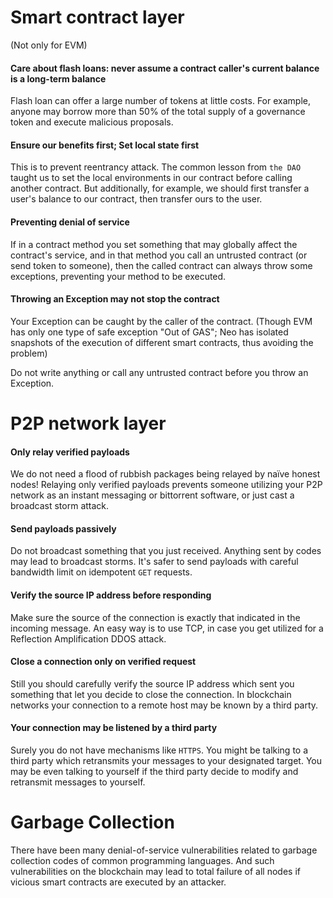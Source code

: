 # Smart contract layer

(Not only for EVM)

#### Care about flash loans: never assume a contract caller's current balance is a long-term balance

Flash loan can offer a large number of tokens at little costs. For example, anyone may borrow more than 50% of the total supply of a governance token and execute malicious proposals. 

#### Ensure our benefits first; Set local state first

This is to prevent reentrancy attack. The common lesson from `the DAO` taught us to set the local environments in our contract before calling another contract. But additionally, for example, we should first transfer a user's balance to our contract, then transfer ours to the user. 

#### Preventing denial of service

If in a contract method you set something that may globally affect the contract's service, and in that method you call an untrusted contract (or send token to someone), then the called contract can always throw some exceptions, preventing your method to be executed. 

#### Throwing an Exception may not stop the contract

Your Exception can be caught by the caller of the contract. (Though EVM has only one type of safe exception "Out of GAS"; Neo has isolated snapshots of the execution of different smart contracts, thus avoiding the problem)

Do not write anything or call any untrusted contract before you throw an Exception. 

# P2P network layer

#### Only relay verified payloads

We do not need a flood of rubbish packages being relayed by naïve honest nodes! Relaying only verified payloads prevents someone utilizing your P2P network as an instant messaging or bittorrent software, or just cast a broadcast storm attack. 

#### Send payloads passively

Do not broadcast something that you just received. Anything sent by codes may lead to broadcast storms. It's safer to send payloads with careful bandwidth limit on idempotent `GET` requests. 

#### Verify the source IP address before responding

Make sure the source of the connection is exactly that indicated in the incoming message. An easy way is to use TCP, in case you get utilized for a Reflection Amplification DDOS attack. 

#### Close a connection only on verified request

Still you should carefully verify the source IP address which sent you something that let you decide to close the connection. In blockchain networks your connection to a remote host may be known by a third party. 

#### Your connection may be listened by a third party

Surely you do not have mechanisms like `HTTPS`. You might be talking to a third party which retransmits your messages to your designated target. You may be even talking to yourself if the third party decide to modify and retransmit messages to yourself. 

# Garbage Collection

There have been many denial-of-service vulnerabilities related to garbage collection codes of common programming languages. And such vulnerabilities on the blockchain may lead to total failure of all nodes if vicious smart contracts are executed by an attacker.